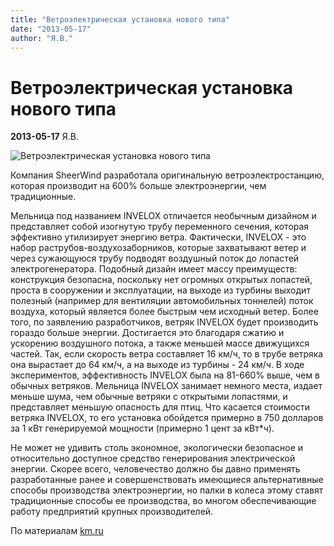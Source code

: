 ```yaml
---
title: "Ветроэлектрическая установка нового типа"
date: "2013-05-17"
author: "Я.В."
---
```


# Ветроэлектрическая установка нового типа

**2013-05-17** Я.В.

![Ветроэлектрическая установка нового типа](http://www.km.ru/sites/default/files/illustrations/news/2013/5/16/invelox.jpg)

Компания SheerWind разработала оригинальную ветроэлектростанцию, которая производит на 600% больше электроэнергии, чем традиционные.

Мельница под названием INVELOX отличается необычным дизайном и представляет собой изогнутую трубу переменного сечения, которая эффективно утилизирует энергию ветра. Фактически, INVELOX - это набор раструбов-воздухозаборников, которые захватывают ветер и через сужающуюся трубу подводят воздушный поток до лопастей электрогенератора. Подобный дизайн имеет массу преимуществ: конструкция безопасна, поскольку нет огромных открытых лопастей, проста в сооружении и эксплуатации, на выходе из турбины выходит полезный (например для вентиляции автомобильных тоннелей) поток воздуха, который является более быстрым чем исходный ветер. Более того, по заявлению разработчиков, ветряк INVELOX будет производить гораздо больше энергии. Достигается это благодаря сжатию и ускорению воздушного потока, а также меньшей массе движущихся частей. Так, если скорость ветра составляет 16 км/ч, то в трубе ветряка она вырастает до 64 км/ч, а на выходе из турбины - 24 км/ч. В ходе экспериментов, эффективность INVELOX была на 81-660% выше, чем в обычных ветряков. Мельница INVELOX занимает немного места, издает меньше шума, чем обычные ветряки с открытыми лопастями, и представляет меньшую опасность для птиц. Что касается стоимости ветряка INVELOX, то его установка обойдется примерно в 750 долларов за 1 кВт генерируемой мощности (примерно 1 цент за кВт*ч).

Не может не удивить столь экономное, экологически безопасное и относительно доступное средство генерирования электрической энергии. Скорее всего, человечество должно бы давно применять разработанные ранее и совершенствовать имеющиеся альтернативные способы производства электроэнергии, но палки в колеса этому ставят традиционные способы ее производства, во многом обеспечивающие работу предприятий крупных производителей.

По материалам [km.ru](http://www.km.ru/science-tech/2013/05/16/nauka-i-tekhnologii/710847-razrabotannyi-neobychnyi-vetryak-invelox-okazalsy)